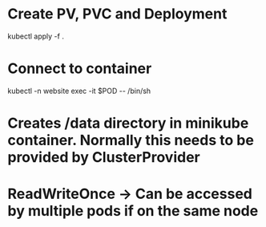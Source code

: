 # Create PV, PVC and Deployment
kubectl apply -f .

# Connect to container
kubectl -n website exec -it $POD -- /bin/sh

# Creates /data directory in minikube container. Normally this needs to be provided by ClusterProvider

# ReadWriteOnce -> Can be accessed by multiple pods if on the same node
